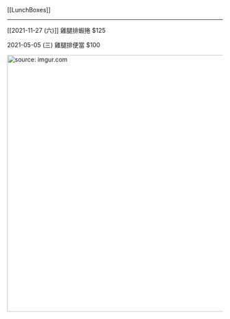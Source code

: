 [[LunchBoxes]]

---



[[2021-11-27 (六)]] 雞腿排蝦捲 $125

2021-05-05 (三) 雞腿排便當 $100

<a href="https://imgur.com/pPsyz8H"><img src="https://i.imgur.com/pPsyz8H.jpg" title="source: imgur.com" width=600 /></a>